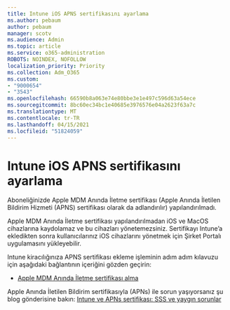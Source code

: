 ```yaml
---
title: Intune iOS APNS sertifikasını ayarlama
ms.author: pebaum
author: pebaum
manager: scotv
ms.audience: Admin
ms.topic: article
ms.service: o365-administration
ROBOTS: NOINDEX, NOFOLLOW
localization_priority: Priority
ms.collection: Adm_O365
ms.custom:
- "9000654"
- "3543"
ms.openlocfilehash: 66590b8a063e74e80bbe3e1e497c596d63a54ece
ms.sourcegitcommit: 8bc60ec34bc1e40685e3976576e04a2623f63a7c
ms.translationtype: MT
ms.contentlocale: tr-TR
ms.lasthandoff: 04/15/2021
ms.locfileid: "51824059"
---
```

# <a name="intune-ios-set-up-apns-certificate"></a>Intune iOS APNS sertifikasını ayarlama

Aboneliğinizde Apple MDM Anında İletme sertifikası (Apple Anında İletilen Bildirim Hizmeti (APNS) sertifikası olarak da adlandırılır) yapılandırılmadı.

Apple MDM Anında İletme sertifikası yapılandırılmadan iOS ve MacOS cihazlarına kaydolamaz ve bu cihazları yönetemezsiniz. Sertifikayı Intune’a ekledikten sonra kullanıcılarınız iOS cihazlarını yönetmek için Şirket Portalı uygulamasını yükleyebilir.

Intune kiracılığınıza APNS sertifikası ekleme işleminin adım adım kılavuzu için aşağıdaki bağlantının içeriğini gözden geçirin:

- [Apple MDM Anında İletme sertifikası alma](https://docs.microsoft.com/mem/intune/enrollment/apple-mdm-push-certificate-get)

Apple Anında İletilen Bildirim sertifikasıyla (APNs) ile sorun yaşıyorsanız şu blog gönderisine bakın: [Intune ve APNs sertifikası: SSS ve yaygın sorunlar](https://techcommunity.microsoft.com/t5/Intune-Customer-Success/Intune-and-the-APNs-certificate-FAQ-and-common-issues/ba-p/280121)
